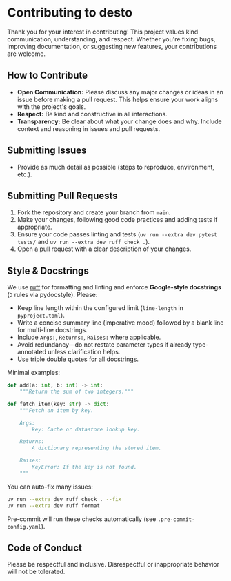 # Contributing to desto

Thank you for your interest in contributing! This project values kind communication, understanding, and respect. Whether you're fixing bugs, improving documentation, or suggesting new features, your contributions are welcome.

## How to Contribute

- **Open Communication:** Please discuss any major changes or ideas in an issue before making a pull request. This helps ensure your work aligns with the project's goals.
- **Respect:** Be kind and constructive in all interactions.
- **Transparency:** Be clear about what your change does and why. Include context and reasoning in issues and pull requests.

## Submitting Issues

- Provide as much detail as possible (steps to reproduce, environment, etc.).

## Submitting Pull Requests

1. Fork the repository and create your branch from `main`.
2. Make your changes, following good code practices and adding tests if appropriate.
3. Ensure your code passes linting and tests (`uv run --extra dev pytest tests/` and `uv run --extra dev ruff check .`).
4. Open a pull request with a clear description of your changes.

## Style & Docstrings

We use [ruff](https://docs.astral.sh/ruff/) for formatting and linting and enforce **Google-style docstrings** (`D` rules via pydocstyle). Please:

- Keep line length within the configured limit (`line-length` in `pyproject.toml`).
- Write a concise summary line (imperative mood) followed by a blank line for multi-line docstrings.
- Include `Args:`, `Returns:`, `Raises:` where applicable.
- Avoid redundancy—do not restate parameter types if already type-annotated unless clarification helps.
- Use triple double quotes for all docstrings.

Minimal examples:

```python
def add(a: int, b: int) -> int:
    """Return the sum of two integers."""

def fetch_item(key: str) -> dict:
    """Fetch an item by key.

    Args:
        key: Cache or datastore lookup key.

    Returns:
        A dictionary representing the stored item.

    Raises:
        KeyError: If the key is not found.
    """
```

You can auto-fix many issues:

```bash
uv run --extra dev ruff check . --fix
uv run --extra dev ruff format
```

Pre-commit will run these checks automatically (see `.pre-commit-config.yaml`).

## Code of Conduct

Please be respectful and inclusive. Disrespectful or inappropriate behavior will not be tolerated.

